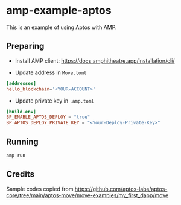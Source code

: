 # amp-example-aptos

This is an example of using Aptos with AMP.

## Preparing

* Install AMP client: https://docs.amphitheatre.app/installation/cli/

* Update address in `Move.toml`

```toml
[addresses]
hello_blockchain='<YOUR-ACCOUNT>'
```

* Update private key in `.amp.toml`

```toml
[build.env]
BP_ENABLE_APTOS_DEPLOY = "true"
BP_APTOS_DEPLOY_PRIVATE_KEY = "<Your-Deploy-Private-Key>"
```

## Running

```bash
amp run
```

## Credits

Sample codes copied from https://github.com/aptos-labs/aptos-core/tree/main/aptos-move/move-examples/my_first_dapp/move
